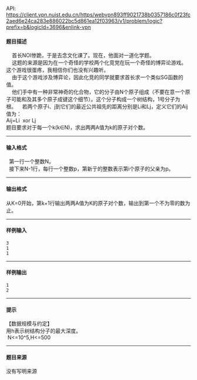 API: https://client.vpn.nuist.edu.cn/https/webvpn893ff9021738b0357186c0f23fc2aed6e24ca283e886022bc5d861ea12f03963/v1/problem/logic?prefix=b&logicId=3696&enlink-vpn

#### 题目描述

    首长NOI惨跪，于是去念文化课了。现在，他面对一道化学题。  
    这题的来源是因为在一个奇怪的学校两个化竞党在玩一个奇怪的博弈论游戏。这个游戏很蛋疼，我相信你们也没有兴趣听。  
    由于这个游戏涉及博弈论，因此化竞的同学就要求首长求一个类似SG函数的值。  
    他们手中有一种非常神奇的化合物，它的分子由N个原子组成（不要在意一个原子可能和及其多个原子成键这个细节）。这个分子构成一个树结构，1号分子为根。    若两个原子i、j到它们的最近公共祖先的距离分别是Li和Lj，定义它们的Aij值为：  
Aij=Li  xor Lj  
题目要求对于每一个k(k∈N)，求出两两A值为k的原子对个数。  

---

#### 输入格式

  第一行一个整数N。  
  接下来N-1行，每行一个整数p，第新亍的整数表示第i个原子的父亲为p。

---

#### 输出格式

从K=0开始，第k+1行输出两两A值为K的原子对个数，输出到第一个不为零的数为止。  

---

#### 样例输入
```
3
1
1

```

---

#### 样例输出
```
1
2

```

---

#### 提示

【数据规模与约定】  
用h表示树结构分子的最大深度。  
 N<=10^5,H<=500

---

#### 题目来源

没有写明来源
